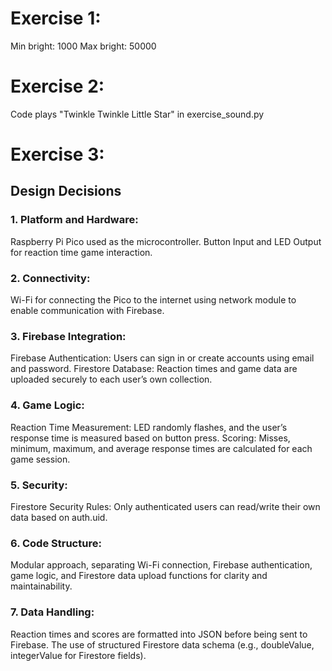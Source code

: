 # Exercise 1:

Min bright: 1000
Max bright: 50000

# Exercise 2:

Code plays "Twinkle Twinkle Little Star" in exercise_sound.py

# Exercise 3:

## Design Decisions
### 1. Platform and Hardware:
Raspberry Pi Pico used as the microcontroller.
Button Input and LED Output for reaction time game interaction.

### 2. Connectivity:
Wi-Fi for connecting the Pico to the internet using network module to enable communication with Firebase.

### 3. Firebase Integration:
Firebase Authentication: Users can sign in or create accounts using email and password.
Firestore Database: Reaction times and game data are uploaded securely to each user’s own collection.

### 4. Game Logic:
Reaction Time Measurement: LED randomly flashes, and the user’s response time is measured based on button press.
Scoring: Misses, minimum, maximum, and average response times are calculated for each game session.

### 5. Security:
Firestore Security Rules: Only authenticated users can read/write their own data based on auth.uid.

### 6. Code Structure:
Modular approach, separating Wi-Fi connection, Firebase authentication, game logic, and Firestore data upload functions for clarity and maintainability.

### 7. Data Handling:
Reaction times and scores are formatted into JSON before being sent to Firebase.
The use of structured Firestore data schema (e.g., doubleValue, integerValue for Firestore fields).

